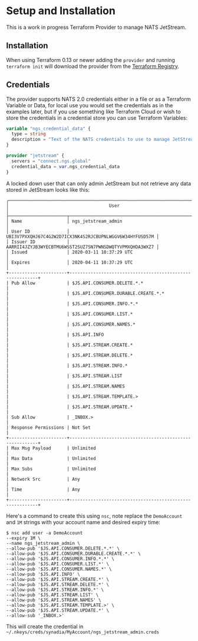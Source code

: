 # Setup and Installation

This is a work in progress Terraform Provider to manage NATS JetStream.

## Installation

When using Terraform 0.13 or newer adding the `provider` and running `terraform init` will download the provider from the [Terraform Registry](https://registry.terraform.io/providers/nats-io/jetstream/latest/docs).

## Credentials

The provider supports NATS 2.0 credentials either in a file or as a Terraform Variable or Data, for local use you would set the credentials as in the examples later, but if you use something like Terraform Cloud or wish to store the credentials in a credential store you can use Terraform Variables:

```terraform
variable "ngs_credential_data" {
  type = string
  description = "Text of the NATS credentials to use to manage JetStream"
}

provider "jetstream" {
  servers = "connect.ngs.global"
  credential_data = var.ngs_credential_data
}
```

A locked down user that can only admin JetStream but not retrieve any data stored in JetStream looks like this:

```
╭─────────────────────────────────────────────────────────────────────────────────╮
│                                      User                                       │
├──────────────────────┬──────────────────────────────────────────────────────────┤
│ Name                 │ ngs_jetstream_admin                                      │
│ User ID              │ UBI3V7PXXQHJ67C4G2W2D7ICX3NK4S2RJCBUPNLWGGV6W34HYFUSD57M │
│ Issuer ID            │ AARRII4JZYJB3WYECBTMU6WSST2SUZ7SN7PWNSDWQTYVPMXQHDA3WXZ7 │
│ Issued               │ 2020-03-11 10:37:29 UTC                                  │
│ Expires              │ 2020-04-11 10:37:29 UTC                                  │
+----------------------+----------------------------------------------------------+
| Pub Allow            | $JS.API.CONSUMER.DELETE.*.*                              |
|                      | $JS.API.CONSUMER.DURABLE.CREATE.*.*                      |
|                      | $JS.API.CONSUMER.INFO.*.*                                |
|                      | $JS.API.CONSUMER.LIST.*                                  |
|                      | $JS.API.CONSUMER.NAMES.*                                 |
|                      | $JS.API.INFO                                             |
|                      | $JS.API.STREAM.CREATE.*                                  |
|                      | $JS.API.STREAM.DELETE.*                                  |
|                      | $JS.API.STREAM.INFO.*                                    |
|                      | $JS.API.STREAM.LIST                                      |
|                      | $JS.API.STREAM.NAMES                                     |
|                      | $JS.API.STREAM.TEMPLATE.>                                |
|                      | $JS.API.STREAM.UPDATE.*                                  |
| Sub Allow            | _INBOX.>                                                 |
| Response Permissions | Not Set                                                  |
+----------------------+----------------------------------------------------------+
| Max Msg Payload      | Unlimited                                                |
| Max Data             | Unlimited                                                |
| Max Subs             | Unlimited                                                |
| Network Src          | Any                                                      |
| Time                 | Any                                                      |
+----------------------+----------------------------------------------------------+
```

Here's a command to create this using `nsc`, note replace the `DemoAccount` and `1M` strings with your account name and desired expiry time:

```
$ nsc add user -a DemoAccount
--expiry 1M \
--name ngs_jetstream_admin \
--allow-pub '$JS.API.CONSUMER.DELETE.*.*' \
--allow-pub '$JS.API.CONSUMER.DURABLE.CREATE.*.*' \
--allow-pub '$JS.API.CONSUMER.INFO.*.*' \
--allow-pub '$JS.API.CONSUMER.LIST.*' \
--allow-pub '$JS.API.CONSUMER.NAMES.*' \
--allow-pub '$JS.API.INFO' \
--allow-pub '$JS.API.STREAM.CREATE.*' \
--allow-pub '$JS.API.STREAM.DELETE.*' \
--allow-pub '$JS.API.STREAM.INFO.*' \
--allow-pub '$JS.API.STREAM.LIST' \
--allow-pub '$JS.API.STREAM.NAMES' \
--allow-pub '$JS.API.STREAM.TEMPLATE.>' \
--allow-pub '$JS.API.STREAM.UPDATE.*' \
--allow-sub '_INBOX.>'
```

This will create the credential in `~/.nkeys/creds/synadia/MyAccount/ngs_jetstream_admin.creds`
